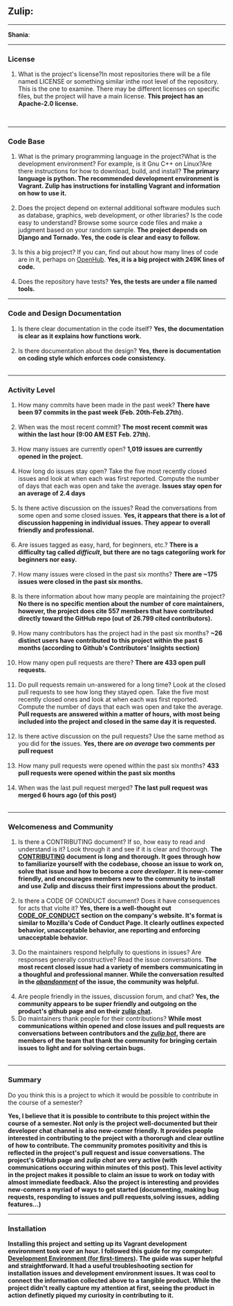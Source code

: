 ## **Zulip**:


---

**Shania**:


---


### License

1. What is the project's license?In most repositories there will be a file named LICENSE or something similar inthe root level of the repository. This is the one to examine. There may be different licenses on specific files, but the project will have a main license.
    **This project has an Apache-2.0 license.**
<br>

---

### Code Base


1. What is the primary programming language in the project?What is the development environment? For example, is it Gnu C++ on Linux?Are there instructions for how to download, build, and install? 
    **The primary language is python. The recommended development environment is Vagrant. Zulip has instructions for installing Vagrant and information on how to use it.** <br><br>
1. Does the project depend on external additional software modules such as database,  graphics, web development, or other libraries? Is the code easy to understand? Browse some source code files and make a judgment based on your random sample. 
    **The project depends on Django and Tornado. Yes, the code is clear and easy to follow.** <br><br>
1. Is this a big project? If you can, find out about how many lines of code are in it, perhaps on [OpenHub](https://www.openhub.net/).
    **Yes, it is a big project with 249K lines of code.**<br><br>
1. Does the repository have tests?
    **Yes, the tests are under a file named tools.**<br>

---

### Code and Design Documentation
1. Is there clear documentation in the code itself?
    **Yes, the documentation is clear as it explains how functions work.**<br><br>
1. Is there documentation about the design?
    **Yes, there is documentation on coding style which enforces code consistency.**<br><br>

---


### Activity Level


1. How many commits have been made in the past week? 
    **There have been 97 commits in the past week (Feb. 20th-Feb.27th).** <br><br>
1. When was the most recent commit? 
    **The most recent commit was within the last hour (9:00 AM EST Feb. 27th).**<br><br>
1. How many issues are currently open? 
    **1,019 issues are currently opened in the project.**<br><br>
1. How long do issues stay open? Take the five most recently closed issues and look at when each was first reported. Compute the number of days that each was open and take the average. 
    **Issues stay open for an average of 2.4 days**<br><br>
1. Is there active discussion on the issues? Read the conversations from some open and some closed issues. 
    **Yes, it appears that there is a lot of discussion happening in individual issues. They appear to overall friendly and professional.**<br><br>
1. Are issues tagged as easy, hard, for beginners, etc.? 
    **There is a difficulty tag called *difficult*, but there are no tags categoriing work for beginners nor easy.**<br><br>
1. How many issues were closed in the past six months? 
    **There are ~175 issues were closed in the past six months.**<br><br>
1. Is there information about how many people are maintaining the project? 
    **No there is no specific mention about the number of core maintainers, however, the project does cite 557 members that have contributed directly toward the GitHub repo (out of 26.799 cited contributors).**<br><br>
1.  How many contributors has the project had in the past six months? 
    **~26 distinct users have contributed to this project within the past 6 months (according to Github's Contributors' Insights section)**<br><br>
1. How many open pull requests are there? 
    **There are 433 open pull requests.**<br><br>
1. Do pull requests remain un-answered for a long time? Look at the closed pull requests to see how long they stayed open. Take the five most recently closed ones and look at when each was first reported. Compute the number of days that each was open and take the average. 
    **Pull requests are answered within a matter of hours, with most being included into the project and closed in the same day it is requested.**<br><br>
1. Is there active discussion on the pull requests? Use the same method as you did for **the** issues. 
    **Yes, there are *on average* two comments per pull request**<br><br>
1. How many pull requests were opened within the past six months? 
    **433 pull requests were opened within the past six months**<br><br>
1. When was the last  pull request  merged? 
    **The last pull request was merged 6 hours ago (of this post)**<br><br>

---


### Welcomeness and Community

1. Is there a CONTRIBUTING document? If so, how easy to read and understand is it? Look through it and see if it is clear and thorough. 
    **The [CONTRIBUTING](https://zulip.readthedocs.io/en/latest/overview/contributing.html) document is long and thorough. It goes through how to familiarize yourself with the codebase, choose an issue to work on, solve that issue and how to become a *core developer*. It is new-comer friendly, and encourages members new to the community to install and use Zulip and discuss their first impressions about the product.**<br><br>
1. Is there a CODE OF CONDUCT document? Does it have consequences for acts that violte it? 
    **Yes, there is a well-thought out [CODE_OF_CONDUCT](https://zulip.readthedocs.io/en/latest/code-of-conduct.html) section on the company's website. It's format is similar to Mozilla's Code of Conduct Page. It clearly outlines expected behavior, unacceptable behavior, ane reporting and enforcing unacceptable behavior.**<br><br>
1. Do the maintainers respond helpfully to questions in issues? Are responses generally constructive? Read the issue conversations. 
    **The most recent closed issue had a variety of members communicating in a thoughful and professional manner. While the conversation resulted in the *[abandonment](https://github.com/zulip/zulip/issues/14049)* of the issue, the community was helpful.** <br><br>
1. Are people friendly in the issues, discussion forum, and chat? 
    **Yes, the community appears to be super friendly and outgoing on the product's github page and on their [zulip chat](https://chat.zulip.org/login/).** <br>
1. Do maintainers thank people for their contributions? 
    **While most communications within opened and close issues and pull requests are conversations between contributors and the *[zulip bot](https://github.com/zulipbot)*, there are members of the team that thank the community for bringing certain issues to light and for solving certain bugs.**
<br><br>

---



### Summary
Do you think  this is a project to which it would be possible to contribute in the
course of a semester? 

**Yes, I believe that it is possible to contribute to this project within the course of a semester. Not only is the project well-documented but their developer chat channel is also new-comer friendly. It provides people interested in contributing to the project with a thororugh and clear outline of how to contribute. The community promotes positivity and this is reflected in the project's pull request and issue conversations. The project's GitHub page and *zulip chat* are very active (with communications occuring within minutes of this post). This level activity in the project makes it possible to claim an issue to work on today with almost immediate feedback. Also the project is interesting and provides new-comers a myriad of ways to get started (documenting, making bug requests, responding to issues and pull requests,solving issues, adding features...)**

--- 


### Installation

**Installing this project and setting up its Vagrant development environment took over an hour. I followed this guide for my computer: [Development Environment (for first-timers)](https://zulip.readthedocs.io/en/stable/development/setup-vagrant.html). The guide was super helpful and straightforward. It had a useful troubleshooting section for installation issues and development environment issues. It was cool to connect the information collected above to a tangible product. While the project didn't really capture my attention at first, seeing the product in action definetly piqued my curiosity in contributing to it.** 
